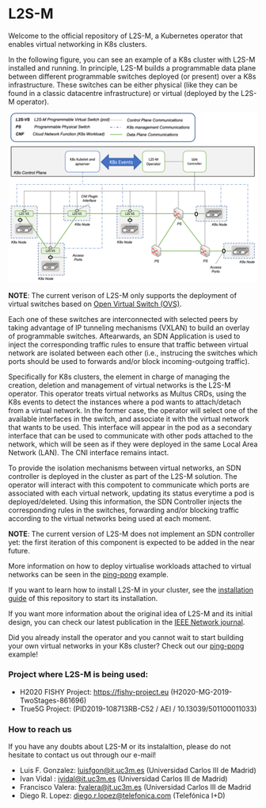 # L2S-M 
Welcome to the official repository of L2S-M, a Kubernetes operator that enables virtual networking in K8s clusters.

In the following figure, you can see an example of a K8s cluster with L2S-M installed and running. In principle, L2S-M builds a programmable data plane between different programmable switches deployed (or present) over a K8s infrastructure. These switches can be either physical (like they can be found in a classic datacentre infrastructure) or virtual (deployed by the L2S-M operator). 

![alt text](https://github.com/Networks-it-uc3m/L2S-M/blob/main/v1_architecture.png?raw=true)

**NOTE**: The current verison of L2S-M only supports the deployment of virtual switches based on [Open Virtual Switch (OVS)](http://www.openvswitch.org).

Each one of these switches are interconnected with selected peers by taking advantage of IP tunneling mechanisms (VXLAN) to build an overlay of programmable switches. Aftearwards, an SDN Application is used to inject the corresponding traffic rules to ensure that traffic between virtual network are isolated between each other (i.e., instrucing the switches which ports should be used to forwards and/or block incoming-outgoing traffic).

Specifically for K8s clusters, the element in charge of managing the creation, deletion and management of virtual networks is the L2S-M operator. This operator treats virtual networks as Multus CRDs, using the K8s events to detect the instances where a pod wants to attach/detach from a virtual network. In the former case, the operator will select one of the available interfaces in the switch, and associate it with the virtual network that wants to be used. This interface will appear in the pod as a secondary interface that can be used to communicate with other pods attached to the network, which will be seen as if they were deployed in the same Local Area Network (LAN). The CNI interface remains intact.

To provide the isolation mechanisms between virtual networks, an SDN controller is deployed in the cluster as part of the L2S-M solution. The operator will interact with this compotent to communicate which ports are associated with each virtual network, updating its status everytime a pod is deployed/deleted. Using this information, the SDN Controller injects the corresponding rules in the switches, forwarding and/or blocking traffic according to the virtual networks being used at each moment.

**NOTE**: The current version of L2S-M does not implement an SDN controller yet: the first iteration of this component is expected to be added in the near future. 

More information on how to deploy virtualise workloads attached to virtual networks can be seen in the [ping-pong](https://github.com/Networks-it-uc3m/L2S-M/tree/main/descriptors) example.

If you want to learn how to install L2S-M in your cluster, see the [installation guide](https://github.com/Networks-it-uc3m/L2S-M/tree/main/operator) of this repository to start its installation.

If you want more information about the original idea of L2S-M and its initial design, you can check our latest publication in the [IEEE Network journal](https://ieeexplore.ieee.org/document/9740640).

Did you already install the operator and  you cannot wait to start building your own virtual networks in your K8s cluster? Check out our [ping-pong](https://github.com/Networks-it-uc3m/L2S-M/tree/main/descriptors) example!

### Project where L2S-M is being used:
- H2020 FISHY Project: https://fishy-project.eu (H2020-MG-2019-TwoStages-861696) 
- True5G Project: (PID2019-108713RB-C52 / AEI / 10.13039/501100011033)

### How to reach us

If you have any doubts about L2S-M or its instalaltion, please do not hesitate to contact us out through our e-mail!
- Luis F. Gonzalez: luisfgon@it.uc3m.es (Universidad Carlos III de Madrid)
- Ivan Vidal : ividal@it.uc3m.es (Universidad Carlos III de Madrid)
- Francisco Valera: fvalera@it.uc3m.es (Universidad Carlos III de Madrid
- Diego R. Lopez: diego.r.lopez@telefonica.com (Telefónica I+D)
